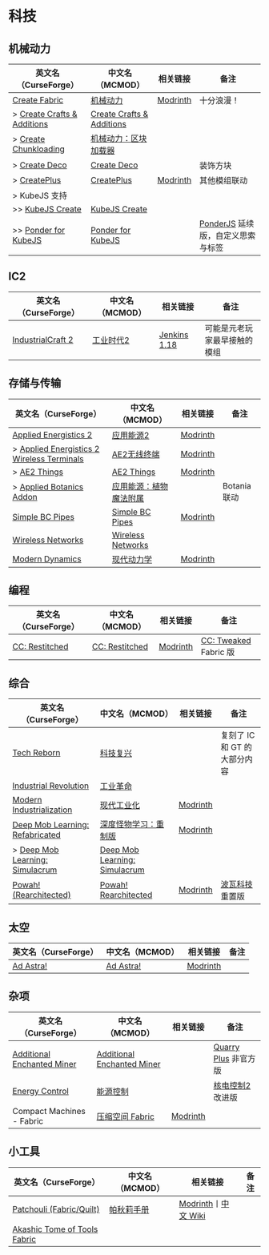# 科技

## 机械动力

| 英文名（CurseForge）                                                                       | 中文名（MCMOD）                                                   | 相关链接                                           | 备注                                                                      |
| ------------------------------------------------------------------------------------------ | ----------------------------------------------------------------- | -------------------------------------------------- | ------------------------------------------------------------------------- |
| [Create Fabric](https://www.curseforge.com/minecraft/mc-mods/create-fabric)                | [机械动力](https://www.mcmod.cn/class/2021.html)                  | [Modrinth](https://modrinth.com/mod/create-fabric) | 十分浪漫！                                                                |
| > [Create Crafts & Additions](https://www.curseforge.com/minecraft/mc-mods/createaddition) | [Create Crafts & Additions](https://www.mcmod.cn/class/3437.html) |                                                    |                                                                           |
| > [Create Chunkloading](https://www.curseforge.com/minecraft/mc-mods/create-chunkloading)  | [机械动力：区块加载器](https://www.mcmod.cn/class/4637.html)      |                                                    |                                                                           |
| > [Create Deco](https://www.curseforge.com/minecraft/mc-mods/create-deco)                  | [Create Deco](https://www.mcmod.cn/class/5189.html)               |                                                    | 装饰方块                                                                  |
| > [CreatePlus](https://www.curseforge.com/minecraft/mc-mods/createplus)                    | [CreatePlus](https://www.mcmod.cn/class/5941.html)                | [Modrinth](https://modrinth.com/mod/createplus)    | 其他模组联动                                                              |
| > KubeJS 支持                                                                              |                                                                   |                                                    |                                                                           |
| >> [KubeJS Create](https://www.curseforge.com/minecraft/mc-mods/kubejs-create)             | [KubeJS Create](https://www.mcmod.cn/class/5157.html)             |                                                    |                                                                           |
| >> [Ponder for KubeJS](https://www.curseforge.com/minecraft/mc-mods/ponder-for-kubejs)     | [Ponder for KubeJS](https://www.mcmod.cn/class/7205.html)         |                                                    | [PonderJS](https://www.mcmod.cn/class/4979.html) 延续版，自定义思索与标签 |

## IC2

| 英文名（CurseForge）                                                               | 中文名（MCMOD）                                | 相关链接                                                        | 备注                         |
| ---------------------------------------------------------------------------------- | ---------------------------------------------- | --------------------------------------------------------------- | ---------------------------- |
| [IndustrialCraft 2](https://www.curseforge.com/minecraft/mc-mods/industrial-craft) | [工业时代2](https://www.mcmod.cn/class/2.html) | [Jenkins 1.18](https://jenkins.ic2.player.to/job/IC2/job/1.18/) | 可能是元老玩家最早接触的模组 |

## 存储与传输

| 英文名（CurseForge）                                                                                                                | 中文名（MCMOD）                                                | 相关链接                                                                      | 备注         |
| ----------------------------------------------------------------------------------------------------------------------------------- | -------------------------------------------------------------- | ----------------------------------------------------------------------------- | ------------ |
| [Applied Energistics 2](https://www.curseforge.com/minecraft/mc-mods/applied-energistics-2)                                         | [应用能源2](https://www.mcmod.cn/class/260.html)               | [Modrinth](https://modrinth.com/mod/ae2)                                      |              |
| > [Applied Energistics 2 Wireless Terminals](https://www.curseforge.com/minecraft/mc-mods/applied-energistics-2-wireless-terminals) | [AE2无线终端](https://www.mcmod.cn/class/3712.html)            | [Modrinth](https://modrinth.com/mod/applied-energistics-2-wireless-terminals) |              |
| > [AE2 Things](https://www.curseforge.com/minecraft/mc-mods/ae2things)                                                              | [AE2 Things](https://www.mcmod.cn/class/6421.html)             | [Modrinth](https://modrinth.com/mod/aeinfinitybooster)                        |              |
| > [Applied Botanics Addon](https://www.curseforge.com/minecraft/mc-mods/applied-botanics-addon)                                     | [应用能源：植物魔法附属](https://www.mcmod.cn/class/6815.html) |                                                                               | Botania 联动 |
| [Simple BC Pipes](https://www.curseforge.com/minecraft/mc-mods/SimplePipes)                                                         | [Simple BC Pipes](https://www.mcmod.cn/class/2001.html)        | [Modrinth](https://modrinth.com/mod/simple-pipes)                             |              |
| [Wireless Networks](https://www.curseforge.com/minecraft/mc-mods/wireless-networks)                                                 | [Wireless Networks](https://www.mcmod.cn/class/5418.html)      |                                                                               |              |
| [Modern Dynamics](https://www.curseforge.com/minecraft/mc-mods/modern-dynamics)                                                     | [现代动力学](https://www.mcmod.cn/class/6614.html)             | [Modrinth](https://modrinth.com/mod/modern-dynamics)                          |              |

## 编程

| 英文名（CurseForge）                                                         | 中文名（MCMOD）                                        | 相关链接                                           | 备注                                                          |
| ---------------------------------------------------------------------------- | ------------------------------------------------------ | -------------------------------------------------- | ------------------------------------------------------------- |
| [CC: Restitched](https://www.curseforge.com/minecraft/mc-mods/cc-restitched) | [CC: Restitched](https://www.mcmod.cn/class/3518.html) | [Modrinth](https://modrinth.com/mod/cc-restitched) | [CC: Tweaked](https://www.mcmod.cn/class/1681.html) Fabric 版 |

## 综合

| 英文名（CurseForge）                                                                                           | 中文名（MCMOD）                                                       | 相关链接                                                            | 备注                                                    |
| -------------------------------------------------------------------------------------------------------------- | --------------------------------------------------------------------- | ------------------------------------------------------------------- | ------------------------------------------------------- |
| [Tech Reborn](https://www.curseforge.com/minecraft/mc-mods/techreborn)                                         | [科技复兴](https://www.mcmod.cn/class/558.html)                       |                                                                     | 复刻了 IC 和 GT 的大部分内容                            |
| [Industrial Revolution](https://www.curseforge.com/minecraft/mc-mods/industrial-revolution)                    | [工业革命](https://www.mcmod.cn/class/2752.html)                      |                                                                     |                                                         |
| [Modern Industrialization](https://www.curseforge.com/minecraft/mc-mods/modern-industrialization)              | [现代工业化](https://www.mcmod.cn/class/3472.html)                    | [Modrinth](https://modrinth.com/mod/modern-industrialization)       |                                                         |
| [Deep Mob Learning: Refabricated](https://www.curseforge.com/minecraft/mc-mods/deep-mob-learning-refabricated) | [深度怪物学习：重制版](https://www.mcmod.cn/class/3003.html)          | [Modrinth](https://modrinth.com/mod/deep-mob-learning-refabricated) |                                                         |
| > [Deep Mob Learning: Simulacrum](https://www.curseforge.com/minecraft/mc-mods/deep-mob-learning-simulacrum)   | [Deep Mob Learning: Simulacrum](https://www.mcmod.cn/class/5740.html) |                                                                     |                                                         |
| [Powah! (Rearchitected)](https://www.curseforge.com/minecraft/mc-mods/powah-rearchitected)                     | [Powah! Rearchitected](https://www.mcmod.cn/class/6605.html)          | [Modrinth](https://modrinth.com/mod/powah)                          | [波瓦科技](https://www.mcmod.cn/class/2365.html) 重置版 |

## 太空

| 英文名（CurseForge）                                               | 中文名（MCMOD）                                   | 相关链接                                             | 备注 |
| ------------------------------------------------------------------ | ------------------------------------------------- | ---------------------------------------------------- | ---- |
| [Ad Astra!](https://www.curseforge.com/minecraft/mc-mods/ad-astra) | [Ad Astra!](https://www.mcmod.cn/class/7395.html) | [Modrinth](https://modrinth.com/mod/ad-astra-fabric) |      |

## 杂项

| 英文名（CurseForge）                                                                                  | 中文名（MCMOD）                                                    | 相关链接                                        | 备注                                                        |
| ----------------------------------------------------------------------------------------------------- | ------------------------------------------------------------------ | ----------------------------------------------- | ----------------------------------------------------------- |
| [Additional Enchanted Miner](https://www.curseforge.com/minecraft/mc-mods/additional-enchanted-miner) | [Additional Enchanted Miner](https://www.mcmod.cn/class/1585.html) |                                                 | [Quarry Plus](https://www.mcmod.cn/class/289.html) 非官方版 |
| [Energy Control](https://www.curseforge.com/minecraft/mc-mods/energy-control)                         | [能源控制](https://www.mcmod.cn/class/2591.html)                   |                                                 | [核电控制2](https://www.mcmod.cn/class/24.html) 改进版      |
| Compact Machines - Fabric                                                                             | [压缩空间 Fabric](https://www.mcmod.cn/class/7058.html)            | [Modrinth](https://modrinth.com/mod/cpm-fabric) |                                                             |

## 小工具

| 英文名（CurseForge）                                                                                      | 中文名（MCMOD）                                    | 相关链接                                                                                                              | 备注 |
| --------------------------------------------------------------------------------------------------------- | -------------------------------------------------- | --------------------------------------------------------------------------------------------------------------------- | ---- |
| [Patchouli (Fabric/Quilt)](https://www.curseforge.com/minecraft/mc-mods/patchouli-fabric)                 | [帕秋莉手册](https://www.mcmod.cn/class/1388.html) | [Modrinth](https://modrinth.com/mod/patchouli)丨[中文 Wiki](https://github.com/SQwatermark/Patchouli-wiki-zh_cn/wiki) |      |
| [Akashic Tome of Tools Fabric](https://www.curseforge.com/minecraft/mc-mods/akashic-tome-of-tools-fabric) |                                                    |                                                                                                                       |      |
